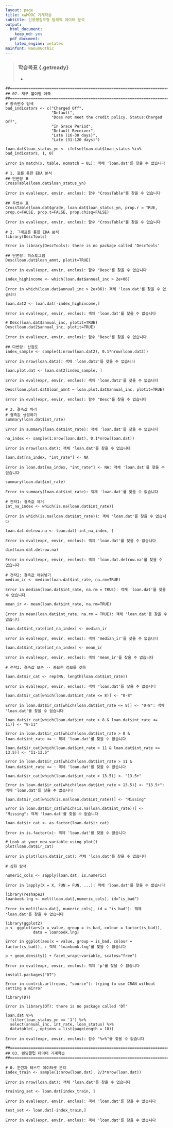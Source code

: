 ```yaml
---
layout: page
title: xwMOOC 기계학습
subtitle: 신용평점모형 탐색적 데이터 분석
output:
  html_document: 
    keep_md: yes
  pdf_document:
    latex_engine: xelatex
mainfont: NanumGothic
---
```

 


> ### 학습목표 {.getready}
>
> * 



~~~{.r}
##=====================================================================
## 07. 채무 불이행 예측
##=====================================================================
# 종속변수 탐색
bad_indicators <- c("Charged Off",
                    "Default",
                    "Does not meet the credit policy. Status:Charged Off",
                    "In Grace Period", 
                    "Default Receiver", 
                    "Late (16-30 days)",
                    "Late (31-120 days)")

loan.dat$loan_status_yn <- ifelse(loan.dat$loan_status %in% bad_indicators, 1, 0)
~~~



~~~{.output}
Error in match(x, table, nomatch = 0L): 객체 'loan.dat'를 찾을 수 없습니다

~~~



~~~{.r}
# 1. 표를 통한 EDA 분석
## 단변량 표
CrossTable(loan.dat$loan_status_yn)
~~~



~~~{.output}
Error in eval(expr, envir, enclos): 함수 "CrossTable"를 찾을 수 없습니다

~~~



~~~{.r}
## 두변수 표
CrossTable(loan.dat$grade, loan.dat$loan_status_yn, prop.r = TRUE, prop.c=FALSE, prop.t=FALSE, prop.chisq=FALSE)
~~~



~~~{.output}
Error in eval(expr, envir, enclos): 함수 "CrossTable"를 찾을 수 없습니다

~~~



~~~{.r}
# 2. 그래프를 통한 EDA 분석
library(DescTools)
~~~



~~~{.output}
Error in library(DescTools): there is no package called 'DescTools'

~~~



~~~{.r}
## 단변량: 히스토그램
Desc(loan.dat$loan_amnt, plotit=TRUE)
~~~



~~~{.output}
Error in eval(expr, envir, enclos): 함수 "Desc"를 찾을 수 없습니다

~~~



~~~{.r}
index_highincome <- which(loan.dat$annual_inc > 2e+06)
~~~



~~~{.output}
Error in which(loan.dat$annual_inc > 2e+06): 객체 'loan.dat'를 찾을 수 없습니다

~~~



~~~{.r}
loan.dat2 <- loan.dat[-index_highincome,]
~~~



~~~{.output}
Error in eval(expr, envir, enclos): 객체 'loan.dat'를 찾을 수 없습니다

~~~



~~~{.r}
# Desc(loan.dat$annual_inc, plotit=TRUE)
Desc(loan.dat2$annual_inc, plotit=TRUE)
~~~



~~~{.output}
Error in eval(expr, envir, enclos): 함수 "Desc"를 찾을 수 없습니다

~~~



~~~{.r}
## 다변량: 산점도
index_sample <- sample(1:nrow(loan.dat2), 0.1*nrow(loan.dat2))
~~~



~~~{.output}
Error in nrow(loan.dat2): 객체 'loan.dat2'를 찾을 수 없습니다

~~~



~~~{.r}
loan.plot.dat <- loan.dat2[index_sample, ]
~~~



~~~{.output}
Error in eval(expr, envir, enclos): 객체 'loan.dat2'를 찾을 수 없습니다

~~~



~~~{.r}
Desc(loan.plot.dat$loan_amnt ~ loan.plot.dat$annual_inc, plotit=TRUE)
~~~



~~~{.output}
Error in eval(expr, envir, enclos): 함수 "Desc"를 찾을 수 없습니다

~~~



~~~{.r}
# 3. 결측값 처리
# 결측값 생성하기
summary(loan.dat$int_rate)
~~~



~~~{.output}
Error in summary(loan.dat$int_rate): 객체 'loan.dat'를 찾을 수 없습니다

~~~



~~~{.r}
na_index <- sample(1:nrow(loan.dat), 0.1*nrow(loan.dat))
~~~



~~~{.output}
Error in nrow(loan.dat): 객체 'loan.dat'를 찾을 수 없습니다

~~~



~~~{.r}
loan.dat[na_index, "int_rate"] <- NA
~~~



~~~{.output}
Error in loan.dat[na_index, "int_rate"] <- NA: 객체 'loan.dat'를 찾을 수 없습니다

~~~



~~~{.r}
summary(loan.dat$int_rate)
~~~



~~~{.output}
Error in summary(loan.dat$int_rate): 객체 'loan.dat'를 찾을 수 없습니다

~~~



~~~{.r}
# 전략1: 결측값 제거
int_na_index <- which(is.na(loan.dat$int_rate))
~~~



~~~{.output}
Error in which(is.na(loan.dat$int_rate)): 객체 'loan.dat'를 찾을 수 없습니다

~~~



~~~{.r}
loan.dat.delrow.na <- loan.dat[-int_na_index, ]
~~~



~~~{.output}
Error in eval(expr, envir, enclos): 객체 'loan.dat'를 찾을 수 없습니다

~~~



~~~{.r}
dim(loan.dat.delrow.na)
~~~



~~~{.output}
Error in eval(expr, envir, enclos): 객체 'loan.dat.delrow.na'를 찾을 수 없습니다

~~~



~~~{.r}
# 전략2: 결측값 채워넣기
median_ir <- median(loan.dat$int_rate, na.rm=TRUE)
~~~



~~~{.output}
Error in median(loan.dat$int_rate, na.rm = TRUE): 객체 'loan.dat'를 찾을 수 없습니다

~~~



~~~{.r}
mean_ir <- mean(loan.dat$int_rate, na.rm=TRUE)
~~~



~~~{.output}
Error in mean(loan.dat$int_rate, na.rm = TRUE): 객체 'loan.dat'를 찾을 수 없습니다

~~~



~~~{.r}
loan.dat$int_rate[int_na_index] <- median_ir
~~~



~~~{.output}
Error in eval(expr, envir, enclos): 객체 'median_ir'를 찾을 수 없습니다

~~~



~~~{.r}
loan.dat$int_rate[int_na_index] <- mean_ir
~~~



~~~{.output}
Error in eval(expr, envir, enclos): 객체 'mean_ir'를 찾을 수 없습니다

~~~



~~~{.r}
# 전략3: 결측값 보존 -- 중요한 정보를 갖음

loan.dat$ir_cat <- rep(NA, length(loan.dat$int_rate))
~~~



~~~{.output}
Error in eval(expr, envir, enclos): 객체 'loan.dat'를 찾을 수 없습니다

~~~



~~~{.r}
loan.dat$ir_cat[which(loan.dat$int_rate <= 8)] <- "0-8"
~~~



~~~{.output}
Error in loan.dat$ir_cat[which(loan.dat$int_rate <= 8)] <- "0-8": 객체 'loan.dat'를 찾을 수 없습니다

~~~



~~~{.r}
loan.dat$ir_cat[which(loan.dat$int_rate > 8 & loan.dat$int_rate <= 11)] <- "8-11"
~~~



~~~{.output}
Error in loan.dat$ir_cat[which(loan.dat$int_rate > 8 & loan.dat$int_rate <= : 객체 'loan.dat'를 찾을 수 없습니다

~~~



~~~{.r}
loan.dat$ir_cat[which(loan.dat$int_rate > 11 & loan.dat$int_rate <= 13.5)] <- "11-13.5"
~~~



~~~{.output}
Error in loan.dat$ir_cat[which(loan.dat$int_rate > 11 & loan.dat$int_rate <= : 객체 'loan.dat'를 찾을 수 없습니다

~~~



~~~{.r}
loan.dat$ir_cat[which(loan.dat$int_rate > 13.5)] <- "13.5+"
~~~



~~~{.output}
Error in loan.dat$ir_cat[which(loan.dat$int_rate > 13.5)] <- "13.5+": 객체 'loan.dat'를 찾을 수 없습니다

~~~



~~~{.r}
loan.dat$ir_cat[which(is.na(loan.dat$int_rate))] <- "Missing"
~~~



~~~{.output}
Error in loan.dat$ir_cat[which(is.na(loan.dat$int_rate))] <- "Missing": 객체 'loan.dat'를 찾을 수 없습니다

~~~



~~~{.r}
loan.dat$ir_cat <- as.factor(loan.dat$ir_cat)
~~~



~~~{.output}
Error in is.factor(x): 객체 'loan.dat'를 찾을 수 없습니다

~~~



~~~{.r}
# Look at your new variable using plot()
plot(loan.dat$ir_cat)
~~~



~~~{.output}
Error in plot(loan.dat$ir_cat): 객체 'loan.dat'를 찾을 수 없습니다

~~~



~~~{.r}
# 심화 탐색

numeric_cols <- sapply(loan.dat, is.numeric)
~~~



~~~{.output}
Error in lapply(X = X, FUN = FUN, ...): 객체 'loan.dat'를 찾을 수 없습니다

~~~



~~~{.r}
library(reshape2)
loanbook.lng <- melt(loan.dat[,numeric_cols], id="is_bad")
~~~



~~~{.output}
Error in melt(loan.dat[, numeric_cols], id = "is_bad"): 객체 'loan.dat'를 찾을 수 없습니다

~~~



~~~{.r}
library(ggplot2)
p <- ggplot(aes(x = value, group = is_bad, colour = factor(is_bad)), 
            data = loanbook.lng)
~~~



~~~{.output}
Error in ggplot(aes(x = value, group = is_bad, colour = factor(is_bad)), : 객체 'loanbook.lng'를 찾을 수 없습니다

~~~



~~~{.r}
p + geom_density() + facet_wrap(~variable, scales="free")
~~~



~~~{.output}
Error in eval(expr, envir, enclos): 객체 'p'를 찾을 수 없습니다

~~~



~~~{.r}
install.packages("DT")
~~~



~~~{.output}
Error in contrib.url(repos, "source"): trying to use CRAN without setting a mirror

~~~



~~~{.r}
library(DT)
~~~



~~~{.output}
Error in library(DT): there is no package called 'DT'

~~~



~~~{.r}
loan.dat %>% 
  filter(loan_status_yn == '1') %>% 
  select(annual_inc, int_rate, loan_status) %>% 
  datatable(., options = list(pageLength = 10))
~~~



~~~{.output}
Error in eval(expr, envir, enclos): 함수 "%>%"를 찾을 수 없습니다

~~~



~~~{.r}
##=====================================================================
## 03. 렌딩클럽 데이터 기계학습
##=====================================================================

# 0. 훈련과 테스트 데이터셋 분리
index_train <- sample(1:nrow(loan.dat), 2/3*nrow(loan.dat))
~~~



~~~{.output}
Error in nrow(loan.dat): 객체 'loan.dat'를 찾을 수 없습니다

~~~



~~~{.r}
training_set <- loan.dat[index_train, ]
~~~



~~~{.output}
Error in eval(expr, envir, enclos): 객체 'loan.dat'를 찾을 수 없습니다

~~~



~~~{.r}
test_set <- loan.dat[-index_train,]  
~~~



~~~{.output}
Error in eval(expr, envir, enclos): 객체 'loan.dat'를 찾을 수 없습니다

~~~
